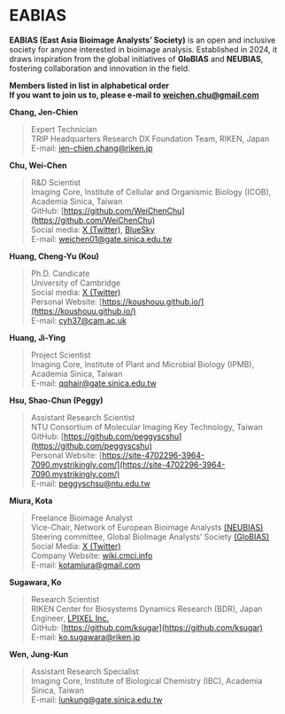 # EABIAS

**EABIAS (East Asia Bioimage Analysts’ Society)** is an open and inclusive society for anyone interested in bioimage analysis. Established in 2024, it draws inspiration from the global initiatives of **GloBIAS** and **NEUBIAS**, fostering collaboration and innovation in the field.  
     
**Members listed in list in alphabetical order**  
**If you want to join us to, please e-mail to <weichen.chu@gmail.com>**  

**Chang, Jen-Chien**  
>Expert Technician  
>TRIP Headquarters Research DX Foundation Team, RIKEN, Japan  
>E-mail: <jen-chien.chang@riken.jp>

**Chu, Wei-Chen**  
>R&D Scientist  
>Imaging Core, Institute of Cellular and Organismic Biology (ICOB), Academia Sinica, Taiwan  
>GitHub: [https://github.com/WeiChenChu](https://github.com/WeiChenChu)  
>Social media: [X (Twitter)](https://x.com/WeiChenCHU1), [BlueSky](https://bsky.app/profile/weichen01.bsky.social)  
>E-mail: <weichen01@gate.sinica.edu.tw>

**Huang, Cheng-Yu (Kou)**
>Ph.D. Candicate  
>University of Cambridge  
>Social media: [X (Twitter)](https://x.com/kou_huang)  
>Personal Website: [https://koushouu.github.io/](https://koushouu.github.io/)  
>E-mail: <cyh37@cam.ac.uk>

**Huang, Ji-Ying**  
>Project Scientist  
>Imaging Core, Institute of Plant and Microbial Biology (IPMB), Academia Sinica, Taiwan  
>E-mail: <qqhair@gate.sinica.edu.tw>

**Hsu, Shao-Chun (Peggy)**  
>Assistant Research Scientist  
>NTU Consortium of Molecular Imaging Key Technology, Taiwan  
>GitHub: [https://github.com/peggyscshu](https://github.com/peggyscshu)  
>Personal Website: [https://site-4702296-3964-7090.mystrikingly.com/](https://site-4702296-3964-7090.mystrikingly.com/)  
>E-mail: <peggyschsu@ntu.edu.tw>

**Miura, Kota**  
>Freelance Bioimage Analyst  
>Vice-Chair, Network of European Bioimage Analysts [(NEUBIAS)](https://eubias.org/NEUBIAS/)  
>Steering committee, Global BioImage Analysts’ Society [(GloBIAS)](https://www.globias.org/)   
>Social Media: [X (Twitter)](https://x.com/cmci_)  
>Company Website: [wiki.cmci.info](https://wiki.cmci.info/)  
>E-mail: <kotamiura@gmail.com>

**Sugawara, Ko**  
>Research Scientist  
>RIKEN Center for Biosystems Dynamics Research (BDR), Japan  
>Engineer, [LPIXEL Inc.](https://lpixel.net/en/?top)   
>GitHub: [https://github.com/ksugar](https://github.com/ksugar)  
>E-mail: <ko.sugawara@riken.jp>

**Wen, Jung-Kun**  
>Assistant Research Specialist  
>Imaging Core, Institute of Biological Chemistry (IBC), Academia Sinica, Taiwan  
>E-mail: <lunkung@gate.sinica.edu.tw>  


